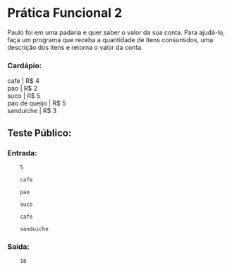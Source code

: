 # Prática Funcional 2

Paulo foi em uma padaria e quer saber o valor da sua conta. Para ajudá-lo, faça um programa que receba a quantidade de itens consumidos, uma descrição dos itens e retorna o valor da conta.

### Cardápio:

cafe        |    R$ 4 <br>
pao         |   R$ 2 <br>
suco        |    R$ 5 <br>
pao de queijo |   R$ 5 <br>
sanduiche    |   R$ 3 <br>

## Teste Público:

### Entrada:
        5

        cafe

        pao

        suco

        cafe

        sanduiche

### Saída: 
        18
